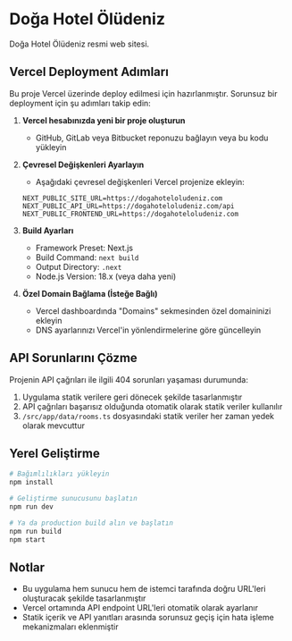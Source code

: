 # Doğa Hotel Ölüdeniz

Doğa Hotel Ölüdeniz resmi web sitesi.

## Vercel Deployment Adımları

Bu proje Vercel üzerinde deploy edilmesi için hazırlanmıştır. Sorunsuz bir deployment için şu adımları takip edin:

1. **Vercel hesabınızda yeni bir proje oluşturun**
   - GitHub, GitLab veya Bitbucket reponuzu bağlayın veya bu kodu yükleyin

2. **Çevresel Değişkenleri Ayarlayın**
   - Aşağıdaki çevresel değişkenleri Vercel projenize ekleyin:
   ```
   NEXT_PUBLIC_SITE_URL=https://dogahoteloludeniz.com
   NEXT_PUBLIC_API_URL=https://dogahoteloludeniz.com/api
   NEXT_PUBLIC_FRONTEND_URL=https://dogahoteloludeniz.com
   ```

3. **Build Ayarları**
   - Framework Preset: Next.js
   - Build Command: `next build`
   - Output Directory: `.next`
   - Node.js Version: 18.x (veya daha yeni)

4. **Özel Domain Bağlama (İsteğe Bağlı)**
   - Vercel dashboardında "Domains" sekmesinden özel domaininizi ekleyin
   - DNS ayarlarınızı Vercel'in yönlendirmelerine göre güncelleyin

## API Sorunlarını Çözme

Projenin API çağrıları ile ilgili 404 sorunları yaşaması durumunda:

1. Uygulama statik verilere geri dönecek şekilde tasarlanmıştır
2. API çağrıları başarısız olduğunda otomatik olarak statik veriler kullanılır
3. `/src/app/data/rooms.ts` dosyasındaki statik veriler her zaman yedek olarak mevcuttur

## Yerel Geliştirme

```bash
# Bağımlılıkları yükleyin
npm install

# Geliştirme sunucusunu başlatın
npm run dev

# Ya da production build alın ve başlatın
npm run build
npm start
```

## Notlar

- Bu uygulama hem sunucu hem de istemci tarafında doğru URL'leri oluşturacak şekilde tasarlanmıştır
- Vercel ortamında API endpoint URL'leri otomatik olarak ayarlanır
- Statik içerik ve API yanıtları arasında sorunsuz geçiş için hata işleme mekanizmaları eklenmiştir
